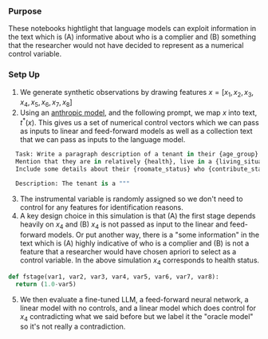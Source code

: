 ### **Purpose**
These notebooks hightlight that language models can exploit information in the text which is (A) informative about who is a complier and (B) something that the researcher would not have decided to represent as a numerical control variable.

### **Setp Up**
 1. We generate synthetic observations by drawing features $x = [x_1, x_2, x_3, x_4, x_5, x_6, x_7, x_8]$
 2. Using an [anthropic model](https://www.anthropic.com/api), and the following prompt, we map $x$ into text, $t^*(x)$. This gives us a set of numerical control vectors
    which we can pass as inputs to linear and feed-forward models as well as a collection text that we can pass as inputs to the language model. 
  ```python
    Task: Write a paragraph description of a tenant in their {age_group} who is currently {overdue_phrase} ${x[3]:.0f}. 
    Mention that they are in relatively {health}, live in a {living_situation}, have been living there for {months} months, and have {pets}. 
    Include some details about their {roomate_status} who {contribute_status} to the rent. Also mention somewhere that {additional_detail}
    
    Description: The tenant is a """
  ```
3. The instrumental variable is randomly assigned so we don't need to control for any features for identification reasons. 
4. A key design choice in this simulation is that (A) the first stage depends heavily on $x_4$ and (B) $x_4$ is not passed as input to the linear and feed-forward models.
Or put another way, there is a "some information" in the text which is (A) highly indicative of who is a complier and (B) is not a feature that a researcher would have chosen apriori to select as a control variable. In the above simulation $x_4$ corresponds to health status.
  ```python
  def fstage(var1, var2, var3, var4, var5, var6, var7, var8):
    return (1.0-var5)
  ```
5. We then evaluate a fine-tuned LLM, a feed-forward neural network, a linear model with no controls, and a linear model which does control for $x_4$ contradicting what we said before but we label it the "oracle model" so it's not really a contradiction. 
